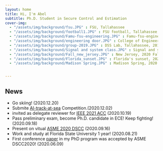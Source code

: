 ```yaml
---
layout: home
title: Hi, I'm Abel
subtitle: Ph.D. Student in Secure Control and Estimation
cover-img:
  - "/assets/img/background/fsu.JPG" : FSU, Tallahassee
  - "/assets/img/background/football1.JPG" : FSU football, Tallahassee, 2019 Fall
  - "/assets/img/background/Famu-fsu-engineering.JPG" : Famu-fsu-engineering, Tallahassee, 2019 summer
  - "/assets/img/background/engineering door.JPG" : College of Engineering
  - "/assets/img/background/group-2019.JPG" : DSS Lab, Tallahassee, 2019 Winter
  - "/assets/img/background/Signal and system class.JPG" : Signal and system class, Tallahassee, 2019 Fall
  - "/assets/img/background/Fall_new_jersey.JPG" : New Jersey, 2020 Fall
  - "/assets/img/background/Florida_sunset.JPG" : Florida's sunset, 2020 Spring
  - "/assets/img/background/Madison Spring.JPG" : Madison Spring, 2020 Summer


---
```


## News
* Go skiing! (2020.12.20)
* Submite [AI-track-at-sea](https://www.challenge.gov/challenge/AI-tracks-at-sea/) Competition.(2020.12.02)
* invited as delegate reviewer for [IEEE 2021 ACC](https://acc2021.a2c2.org/) (2020.10.19)
* Pass preliminary exam, become Ph.D. candidate in ECE! Keep fighting! (2020.09.18)
* Present on vitual [ASME 2020 DSCC](https://event.asme.org/DSCC) (2020.09.16)
* Work and study at Florida State University 1 year! (2020.08.21)
* First conference [paper](https://arxiv.org/abs/2009.03414) in my PhD program was accepted by ASME DSCC2020! (2020.06.09)

